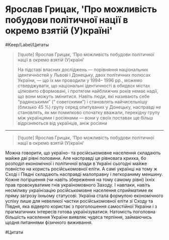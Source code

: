 # Ярослав Грицак, 'Про можливість побудови політичної нації в окремо взятій (У)країні'

#Keep/Label/Цитаты

>[!quote] Ярослав Грицак, 'Про можливість побудови політичної нації в окремо взятій (У)країні'
>
>На підставі власних досліджень — порівняння національних ідентичностей у Львові і Донецьку, двох політичних полюсах України, — що їх ми проводили у 1994– 1996 рр., можемо стверджувати, що національні ідентичності в обидвох містах цілковито сформовані, і протягом найближчих років немає надії, що вони можуть змінитися. Навіть люди, які називають себе “радянськими” (“ советскими”) і становлять найчисельнішу (близько 45 %) групу серед опитуваних у Донецьку, насправді не становлять, як ми помилково спочатку вважали, перехідну групу між українцями і росіянами — вони у своїх поставах ще більш відрізняються від українців, аніж росіяни

***
>[!quote] Ярослав Грицак, 'Про можливість побудови політичної нації в окремо взятій (У)країні'
>
Можна говорити, що україно- та російськомовне населення складають майже дві рівні половини. Але насправді ця рівновага крихка, бо розподіл економічної і політичної влади в Україні сьогодні майже повністю на користь російськомовної еліти. А самі українці на тому ж Сході і Півдні складають насправді малоправну і легкораниму меншину. Кожне погіршення (чи навіть збереження на тому самому рівні) їхніх прав провокуватиме гнів україномовного Заходу. І навпаки, навіть несміливу українізацію російськомовне населення сприйматиме як пряму загрозу їхньому статусові. Україна стала формулою економічного успіху лише для невеликої частки російськомовної еліти зі Сходу та Півдня, яка відверто користає з проголошення самостійної України і з прагматичних інтересів готова українізуватися. Натомість поголовна більшість населення України виявляє чудеса терпіння, займаючись щодня питаннями фізичного виживання.

#Цитати 